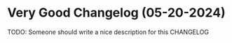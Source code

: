 # Very Good Changelog (05-20-2024)

TODO: Someone should write a nice description for this CHANGELOG
